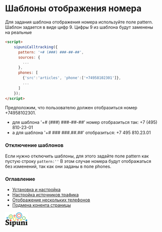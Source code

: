 # Шаблоны отображения номера

Для задания шаблона отображения номера используйте поле pattern. Шаблон задается в виде цифр 9. 
Цифры 9 из шаблона будут заменены на реальные 

```html
<script>
    sipuniCalltracking({
      pattern: '+# (###) ###-##-##',
      sources: {
        ...
      },
      phones: [
        {'src':'articles', 'phone':['+74958102301']},
        ...
      ]
    });
</script>
```
Предположим, что пользователю должен отобразиться номер +74958102301.
* для шаблона '+# (###) ###-##-##' номер отобразиться так: +7 (495) 810-23-01
* а для шаблона '+# ### ###.##.##' отобразиться: +7 495 810.23.01

### Отключение шаблонов
Если нужно отключить шаблоны, для этого задайте поле pattern как пустую строку `pattern:''` 
В этом случае номера будут отображаться без изменений, так как они заданы в поле phones.

### Оглавление
 * [Установка и настройка](install.md)
 * [Настройка источников трафика](sources.md)
 * [Отображение нескольких телефонов](many-numbers.md)
 * [Подмена конента страницы](subst-content.md)


[![](img/sipuni_logo.png)](http://calltracking.sipuni.com)
